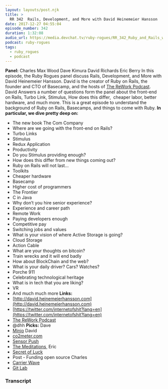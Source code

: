 ```yaml
---
layout: layouts/post.njk
title: >
  RR 342  Rails, Development, and More with David Heinemeier Hansson
date: 2017-12-27 04:55:04
episode_number: 342
duration: 1:32:08
audio_url: https://media.devchat.tv/ruby-rogues/RR_342_Ruby_and_Rails_with_David_Heinemeier_Hansson.mp3
podcast: ruby-rogues
tags:
  - ruby_rogues
  - podcast
---
```


**Panel:** Charles Max Wood Dave Kimura David Richards Eric Berry In this episode, the Ruby Rogues panel discuss Rails, Development, and More with David Heinemeier Hansson. David is the creator of Ruby on Rails, the founder and CTO of Basecamp, and the hosts of [The ReWork Podcast](https://rework.fm). &nbsp; David Answers a number of questions form the panel about the front-end on Rails, Turbo Link, Stimulus, How does this differ,&nbsp; cheaper labor, better hardware, and much more. This is a great episode to understand the background of Ruby on Rails, Basecamps, and things to come with Ruby. **In particular, we dive pretty deep on:&nbsp;**

- The new book The Com Company
- Where are we going with the front-end on Rails?
- Turbo Links
- Stimulus
- Redux Application
- Productivity
- Do you Stimulus providing enough?
- How does this differ from new things coming out?
- Ruby on Rails will not last…
- Toolkits
- Cheaper hardware
- Basecamp
- Higher cost of programmers
- The Frontier
- C in Java
- Why don’t you hire senior experience?
- Experience and career path
- Remote Work
- Paying developers enough
- Competitive pay
- Switching jobs and values
- What is your vision of where Active Storage is going?
- Cloud Storage
- Action Cable
- What are your thoughts on bitcoin?
- Train wrecks and it will end badly
- How about BlockChain and the web?
- What is your daily driver? Cars? Watches?
- Porche 911
- Celebrating technological heritage
- What is in tech that you are liking?
- VR
- And much much more
  **Links:**
- [http://david.heinemeierhansson.com](http://david.heinemeierhansson.com)
- [https://twitter.com/internetofshit?lang=en](https://twitter.com/internetofshit?lang=en)
- [The ReWork Podcast](https://rework.fm)
- @dhh
  **Picks:** Dave
- [Minio](https://github.com/minio/minio)
  David
- [co2meter.com](http://co2meter.com)
- [Sensor Push](http://www.sensorpush.com)
- [The Meditations&nbsp;](https://www.amazon.com/Meditations-Thrift-Editions-Marcus-Aurelius/dp/048629823X)
  Eric
- [Secret of Luck](https://www.youtube.com/watch?v=O4mN33w5Ftw)
- Post - Funding open source
  Charles
- [Carrier Wave](https://github.com/carrierwaveuploader/carrierwave)
- [Git Lab](https://about.gitlab.com)

### Transcript
